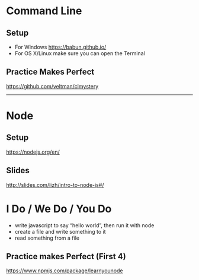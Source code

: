 # Command Line
## Setup

- For Windows
https://babun.github.io/
- For OS X/Linux make sure you can open the Terminal


## Practice Makes Perfect
https://github.com/veltman/clmystery

---

# Node

## Setup
https://nodejs.org/en/

## Slides
http://slides.com/lizh/intro-to-node-js#/

# I Do / We Do / You Do
* write javascript to say “hello world”, then run it with node
* create a file and write something to it
* read something from a file

## Practice makes Perfect (First 4)
https://www.npmjs.com/package/learnyounode

